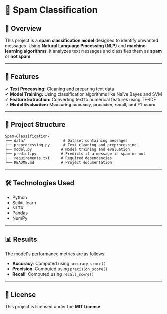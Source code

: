 # 📧 Spam Classification  

## 📌 Overview  
This project is a **spam classification model** designed to identify unwanted messages. Using **Natural Language Processing (NLP)** and **machine learning algorithms**, it analyzes text messages and classifies them as **spam** or **not spam**.  

---

## 🚀 Features  
✔ **Text Processing:** Cleaning and preparing text data  
✔ **Model Training:** Using classification algorithms like Naïve Bayes and SVM  
✔ **Feature Extraction:** Converting text to numerical features using TF-IDF  
✔ **Model Evaluation:** Measuring accuracy, precision, recall, and F1-score  

---

## 📁 Project Structure  
```
Spam-Classification/  
├── data/                 # Dataset containing messages  
├── preprocessing.py      # Text cleaning and preprocessing  
├── model.py             # Model training and evaluation  
├── predict.py           # Predicts if a message is spam or not  
├── requirements.txt     # Required dependencies  
└── README.md            # Project documentation  
```

---

## 🛠 Technologies Used  
- Python  
- Scikit-learn  
- NLTK  
- Pandas  
- NumPy  

---

## 📊 Results  
The model's performance metrics are as follows:
- **Accuracy**: Computed using `accuracy_score()`
- **Precision**: Computed using `precision_score()`
- **Recall**: Computed using `recall_score()`

---

## 📜 License  
This project is licensed under the **MIT License**.  
